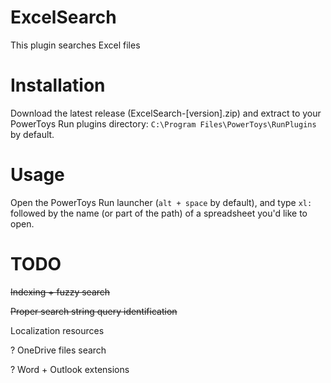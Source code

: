 # ExcelSearch
This plugin searches Excel files 

# Installation
Download the latest release (ExcelSearch-[version].zip) and extract to your PowerToys Run plugins directory: `C:\Program Files\PowerToys\RunPlugins` by default.

# Usage
Open the PowerToys Run launcher (`alt + space` by default), and type `xl:` followed by the name (or part of the path) of a spreadsheet you'd like to open.

# TODO
~~Indexing + fuzzy search~~

~~Proper search string query identification~~

Localization resources

? OneDrive files search

? Word + Outlook extensions
